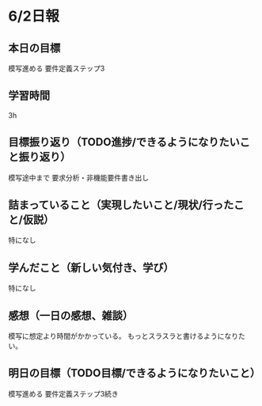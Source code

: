 # 6/2日報
## 本日の目標
模写進める
要件定義ステップ3
## 学習時間
3h
## 目標振り返り（TODO進捗/できるようになりたいこと振り返り）
模写途中まで
要求分析・非機能要件書き出し
## 詰まっていること（実現したいこと/現状/行ったこと/仮説）
特になし
## 学んだこと（新しい気付き、学び）
特になし
## 感想（一日の感想、雑談）
模写に想定より時間がかかっている。
もっとスラスラと書けるようになりたい。
## 明日の目標（TODO目標/できるようになりたいこと）
模写進める
要件定義ステップ3続き
